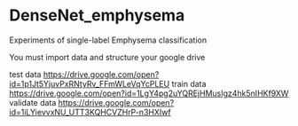 # DenseNet_emphysema
Experiments of single-label Emphysema classification

You must import data and structure your google drive

test data https://drive.google.com/open?id=1p1Jt5YjuvPxRNtyRv_FFmWLeVqYcPLEU
train data https://drive.google.com/open?id=1LgY4pg2uYQREjHMusIgz4hk5nIHKf9XW
validate data https://drive.google.com/open?id=1iLYievvxNU_UTT3KQHCVZHrP-n3HXIwf
